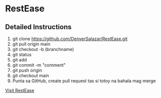 # RestEase
## Detailed Instructions

1. git clone <https://github.com/DenverSalazar/RestEase.git>
2. git pull origin main
3. git checkout -b <branchname> (branchname)
4. git status
5. git add <file directory sa github>
6. git commit -m "comment"
7. git push origin <branchname>
8. git checkout main
9. Punta sa GitHub, create pull request tas si totoy na bahala mag merge

[Visit RestEase](https://DenverSalazar.github.io/RestEase/)
